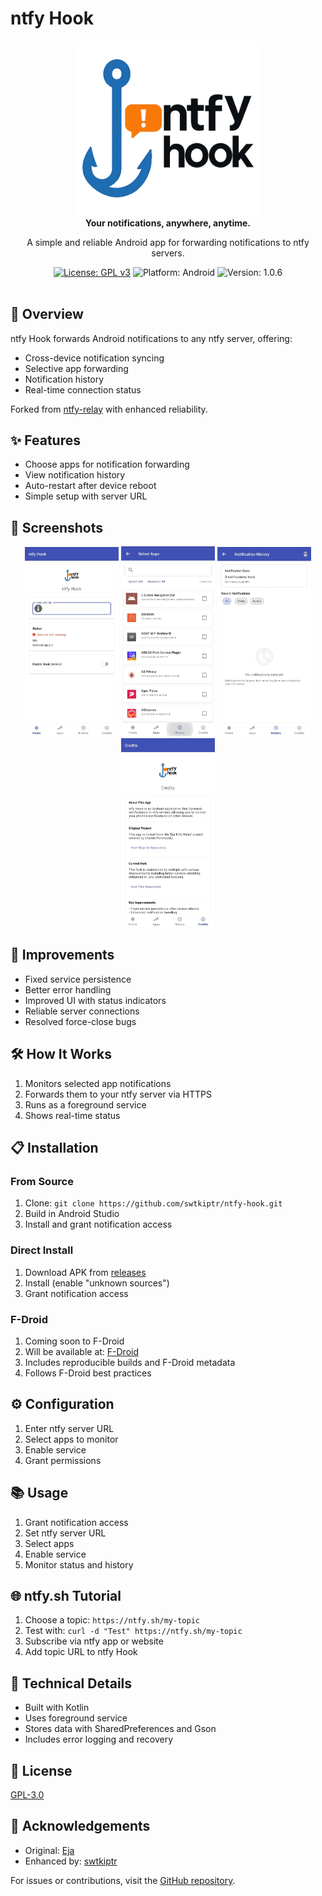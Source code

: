 # ntfy Hook

<div align="center">
  <img src="logo-white.png" alt="ntfy Hook Logo" width="300">
</div>

<div align="center">
  <strong>Your notifications, anywhere, anytime.</strong>
  <p>A simple and reliable Android app for forwarding notifications to ntfy servers.</p>
</div>

<div align="center">
  <a href="LICENSE"><img src="https://img.shields.io/badge/License-GPL%20v3-blue.svg" alt="License: GPL v3"></a>
  <img src="https://img.shields.io/badge/Platform-Android-brightgreen.svg" alt="Platform: Android">
  <img src="https://img.shields.io/badge/Version-1.0.6-orange.svg" alt="Version: 1.0.6">
</div>

<br>

## 📱 Overview

ntfy Hook forwards Android notifications to any ntfy server, offering:
- Cross-device notification syncing
- Selective app forwarding
- Notification history
- Real-time connection status

Forked from [ntfy-relay](https://github.com/eja/ntfy-relay) with enhanced reliability.

## ✨ Features

- Choose apps for notification forwarding
- View notification history
- Auto-restart after device reboot
- Simple setup with server URL

## 📸 Screenshots

<div align="center">
  <img src="screenshot/1.jpg" alt="Main Screen" width="150">
  <img src="screenshot/2.png" alt="Main Screen" width="150">
  <img src="screenshot/3.png" alt="Main Screen" width="150">
  <img src="screenshot/4.png" alt="Main Screen" width="150">
</div>

## 🚀 Improvements

- Fixed service persistence
- Better error handling
- Improved UI with status indicators
- Reliable server connections
- Resolved force-close bugs

## 🛠️ How It Works

1. Monitors selected app notifications
2. Forwards them to your ntfy server via HTTPS
3. Runs as a foreground service
4. Shows real-time status

## 📋 Installation

### From Source
1. Clone: `git clone https://github.com/swtkiptr/ntfy-hook.git`
2. Build in Android Studio
3. Install and grant notification access

### Direct Install
1. Download APK from [releases](https://github.com/swtkiptr/ntfy-hook/releases)
2. Install (enable "unknown sources")
3. Grant notification access

### F-Droid
1. Coming soon to F-Droid
2. Will be available at: [F-Droid](https://f-droid.org)
3. Includes reproducible builds and F-Droid metadata
4. Follows F-Droid best practices

## ⚙️ Configuration

1. Enter ntfy server URL
2. Select apps to monitor
3. Enable service
4. Grant permissions

## 📚 Usage

1. Grant notification access
2. Set ntfy server URL
3. Select apps
4. Enable service
5. Monitor status and history

## 🌐 ntfy.sh Tutorial

1. Choose a topic: `https://ntfy.sh/my-topic`
2. Test with: `curl -d "Test" https://ntfy.sh/my-topic`
3. Subscribe via ntfy app or website
4. Add topic URL to ntfy Hook

## 🔧 Technical Details

- Built with Kotlin
- Uses foreground service
- Stores data with SharedPreferences and Gson
- Includes error logging and recovery

## 📄 License

[GPL-3.0](LICENSE)

## 🙏 Acknowledgements

- Original: [Eja](https://github.com/eja/ntfy-relay)
- Enhanced by: [swtkiptr](https://github.com/swtkiptr)

For issues or contributions, visit the [GitHub repository](https://github.com/swtkiptr/ntfy-hook).
